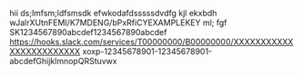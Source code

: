 hii
ds;lmfsm;ldfsmsdk
efwkodafdsssssdvdfg
kjl
ekxbdh
wJalrXUtnFEMI/K7MDENG/bPxRfiCYEXAMPLEKEY
ml;
fgf
SK1234567890abcdef1234567890abcdef
https://hooks.slack.com/services/T00000000/B00000000/XXXXXXXXXXXXXXXXXXXXXXXX
xoxp-12345678901-12345678901-abcdefGhijklmnopQRStuvwx
